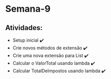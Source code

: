 # Semana-9
## Atividades:
- Setup inicial ✔️
- Crie novos métodos de extensão ✔️
- Crie uma nova extensão para List ✔️
- Calcular o ValorTotal usando lambda ✔️
- Calcular TotalDeImpostos usando lambda ✔️
